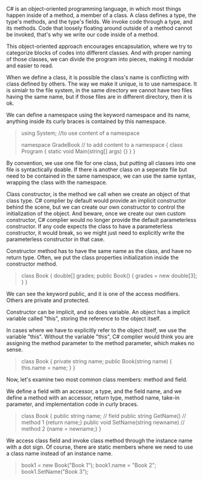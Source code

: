 C# is an object-oriented programming language, in which most things happen inside of a method, a member of a class. A class defines a type, the type's methods, and the type's fields. We invoke code through a type, and its methods. Code that loosely floating around outside of a method cannot be invoked, that's why we write our code inside of a method.

This object-oriented approach encourages encapsulation, where we try to categorize blocks of codes into different classes. And with proper naming of those classes, we can divide the program into pieces, making it modular and easier to read.

When we define a class, it is possible the class's name is conflicting with class defined by others. The way we make it unique, is to use namespace. It is simialr to the file system, in the same directory we cannot have two files having the same name, but if those files are in different directory, then it is ok.

We can define a namespace using the keyword namespace and its name, anything inside its curly braces is contained by this namespace.

>using System; //to use content of a namespace
>
>namespace GradeBook // to add content to a namespace
>{
>	class Program
>	{
>		static void Main(string[] args)
>		{}
>	}
>}

By convention, we use one file for one class, but putting all classes into one file is syntactically doable. If there is another class on a seperate file but need to be contained in the same namespace, we can use the same syntax, wrapping the class with the namespace.

Class constructor, is the method we call when we create an object of that class type. C# complier by default would provide an implicit constructor behind the scene, but we can create our own constructor to control the initialization of the object. And beware, once we create our own custom constructor, C# complier would no longer provide the default parameterless constructor. If any code expects the class to have a parameterless constructor, it would break, so we might just need to explicitly write the parameterless constructor in that case.

Constructor method has to have the same name as the class, and have no return type. Often, we put the class properties initialization inside the constructor method.
>class Book
>{
>	double[] grades;
>	public Book()
>	{
>		grades = new double[3];
>	}
>}

We can see the keyword public, and it is one of the access modifiers. Others are private and protected.

Constructor can be implicit, and so does variable. An object has a implicit variable called "this", storing the reference to the object itself.

In cases where we have to explicitly refer to the object itself, we use the variable "this". Without the variable "this", C# complier would think you are assigning the method parameter to the method parameter, which makes no sense.

>class Book
>{
>	private string name;
>	public Book(string name)
>	{
>		this.name = name;
>	}
>}

Now, let's examine two most common class members: method and field.

We define a field with an accessor, a type, and the field name, and we define a method with an accessor, return type, method name, take-in parameter, and implementation code in curly braces.

>class Book
>{
>	public string name; // field
>	public string GetName() // method 1
>	{return name;}
>	public void SetName(string newname) // method 2
>	{name = newname;}
>}

We access class field and invoke class method through the instance name with a dot sign. Of course, there are static members where we need to use a class name instead of an instance name.

>book1 = new Book("Book 1");
>book1.name = "Book 2";
>book1.SetName("Book 3");